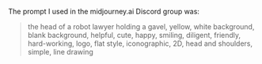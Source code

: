 The prompt I used in the midjourney.ai Discord group was:

> the head of a robot lawyer holding a gavel, yellow, white background, blank background, helpful, cute, happy, smiling, diligent, friendly, hard-working, logo, flat style, iconographic, 2D, head and shoulders, simple, line drawing
